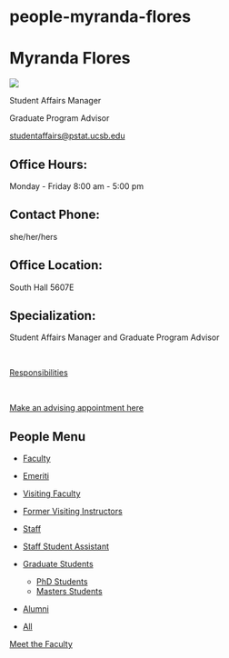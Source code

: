 # people-myranda-flores

# Myranda Flores

![](https://www.pstat.ucsb.edu/sites/default/files/styles/people_node/public/people/photo/Myranda%20Flores.jpg?itok=xSETz02M)

Student Affairs Manager

Graduate Program Advisor

[studentaffairs@pstat.ucsb.edu](mailto:studentaffairs@pstat.ucsb.edu)

## Office Hours:

Monday - Friday 8:00 am - 5:00 pm

## Contact Phone:

she/her/hers

## Office Location:

South Hall 5607E

## Specialization:

Student Affairs Manager and Graduate Program Advisor

 

[Responsibilities](https://docs.google.com/document/d/1iq7CjWFxtF_VhUYFhPpAw4IrXhkZoZWfTg4HZFu-tRg/edit?usp=sharing)

 

[Make an advising appointment here](https://shoreline.ucsb.edu/meetings/1178098/myranda.flores)

## People Menu

- [Faculty](/people/academic "Faculty")
- [Emeriti](/people/emeriti "Emeriti")
- [Visiting Faculty](/people/visiting "Visiting Faculty")
- [Former Visiting Instructors](/people/lecturer "Former Visiting Instructors")
- [Staff](/people/staff)
- [Staff Student Assistant](/people/researcher "Staff Student Assistant")
- [Graduate Students](/people/student "Graduate Students")
  
  - [PhD Students](/people/student/phd "PhD Students")
  - [Masters Students](/people/student/masters "Masters Students")
- [Alumni](/people/alumni)
- [All](/people/all)

[Meet the Faculty](/people/meet-the-faculty)